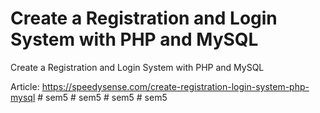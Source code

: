 # Create a Registration and Login System with PHP and MySQL
Create a Registration and Login System with PHP and MySQL

Article: https://speedysense.com/create-registration-login-system-php-mysql
#   s e m 5  
 #   s e m 5  
 #   s e m 5  
 #   s e m 5  
 